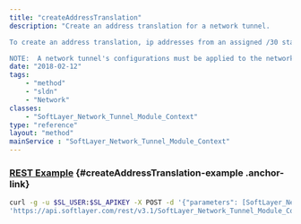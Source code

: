 ```yaml
---
title: "createAddressTranslation"
description: "Create an address translation for a network tunnel. 

To create an address translation, ip addresses from an assigned /30 static route subnet are used.  Address translations deliver packets to a destination ip address that is on a customer (remote) subnet. 

NOTE:  A network tunnel's configurations must be applied to the network device in order for an address translation to be created. "
date: "2018-02-12"
tags:
    - "method"
    - "sldn"
    - "Network"
classes:
    - "SoftLayer_Network_Tunnel_Module_Context"
type: "reference"
layout: "method"
mainService : "SoftLayer_Network_Tunnel_Module_Context"
---
```


### [REST Example](#createAddressTranslation-example) <a href="/article/rest/"><i class="fas fa-question"></i></a> {#createAddressTranslation-example .anchor-link} 
```bash
curl -g -u $SL_USER:$SL_APIKEY -X POST -d '{"parameters": [SoftLayer_Network_Tunnel_Module_Context_Address_Translation]}' \
'https://api.softlayer.com/rest/v3.1/SoftLayer_Network_Tunnel_Module_Context/{SoftLayer_Network_Tunnel_Module_ContextID}/createAddressTranslation'
```
